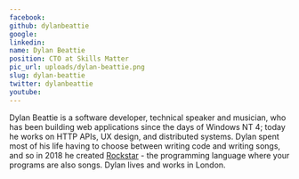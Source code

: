 ```yaml
---
facebook: 
github: dylanbeattie
google: 
linkedin: 
name: Dylan Beattie
position: CTO at Skills Matter
pic_url: uploads/dylan-beattie.png
slug: dylan-beattie
twitter: dylanbeattie
youtube: 
---
```

<p>Dylan Beattie is a software developer, technical speaker and musician, who has been building web applications since the days of Windows NT 4; today he works on HTTP APIs, UX design, and distributed systems. Dylan spent most of his life having to choose between writing code and writing songs, and so in 2018 he created <a href="https://codewithrockstar.com">Rockstar</a>&nbsp;- the programming language where your programs are also songs. Dylan lives and works in London.<br />
&nbsp;</p>

